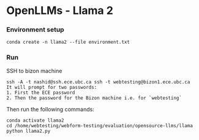 # OpenLLMs - Llama 2 

### Environment setup
```
conda create -n llama2 --file environment.txt
```

### Run 
SSH to bizon machine
```
ssh -A -t nashid@ssh.ece.ubc.ca ssh -t webtesting@bizon1.ece.ubc.ca
It will prompt for two passwords:
1. First the ECE password
2. Then the password for the Bizon machine i.e. for `webtesting`
```

Then run the following commands:
```
conda activate llama2
cd /home/webtesting/webform-testing/evaluation/opensource-llms/llama
python llama2.py
```